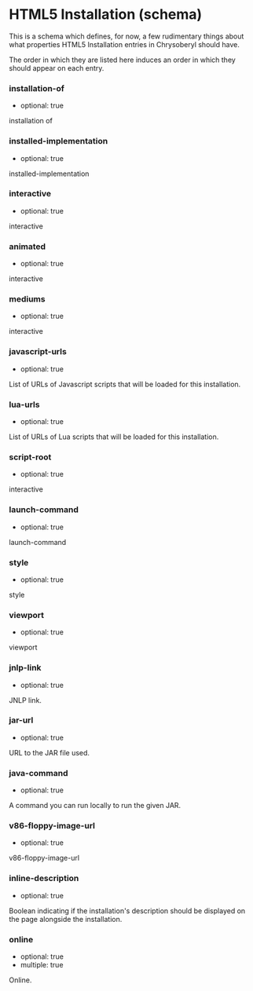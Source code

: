 HTML5 Installation (schema)
================================

This is a schema which defines, for now, a few rudimentary things about
what properties HTML5 Installation entries in Chrysoberyl should have.

The order in which they are listed here induces an order in which they
should appear on each entry.

### installation-of

*   optional: true

installation of

### installed-implementation

*   optional: true

installed-implementation

### interactive

*   optional: true

interactive

### animated

*   optional: true

interactive

### mediums

*   optional: true

interactive

### javascript-urls

*   optional: true

List of URLs of Javascript scripts that will be loaded for this installation.

### lua-urls

*   optional: true

List of URLs of Lua scripts that will be loaded for this installation.

### script-root

*   optional: true

interactive

### launch-command

*   optional: true

launch-command

### style

*   optional: true

style

### viewport

*   optional: true

viewport

### jnlp-link

*   optional: true

JNLP link.

### jar-url

*   optional: true

URL to the JAR file used.

### java-command

*   optional: true

A command you can run locally to run the given JAR.

### v86-floppy-image-url

*   optional: true

v86-floppy-image-url

### inline-description

* optional: true

Boolean indicating if the installation's description should be displayed
on the page alongside the installation.

### online

*   optional: true
*   multiple: true

Online.

